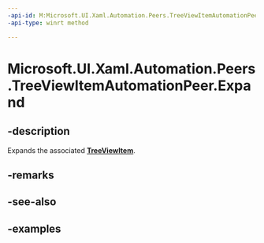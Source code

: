 ```yaml
---
-api-id: M:Microsoft.UI.Xaml.Automation.Peers.TreeViewItemAutomationPeer.Expand
-api-type: winrt method

---
```

<!-- Method syntax.
public void TreeViewItemAutomationPeer.Expand()
-->

# Microsoft.UI.Xaml.Automation.Peers.TreeViewItemAutomationPeer.Expand


## -description
Expands the associated **[TreeViewItem](file:///C:\Repos\winrt-api\windows.ui.xaml.controls\treeviewitem.md)**.  


## -remarks


## -see-also


## -examples


